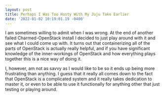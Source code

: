 ```yaml
--- 
layout: post 
title: Perhaps I Was Too Hasty With My Juju Take Earlier 
date: '2022-01-02 10:19:01.19 -0400' 
--- 
```

I am sometimes willing to admit when I was wrong. At the end of another failed Charmed-OpenStack install I 
decided to just play around with it and see what I could come up with. It turns out that containerizing all of 
the parts of OpenStack is actually really helpful, and if you have significant knowledge of the inner-workings 
of OpenStack and how everything plays together this is a nice way of doing it. 

I, however, am not as savvy as I would like to be so it ends up being more frustrating than anything. I guess 
that it really all comes down to the fact that OpenStack is a complicated system and it really takes dedication 
to master it, or even to be able to use it functionally for anything other that just testing or playing around.
